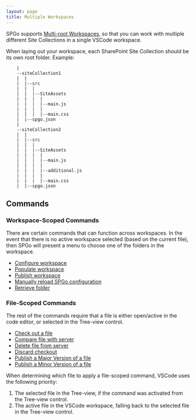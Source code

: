 ```yaml
---
layout: page
title: Multiple Workspaces
---
```


SPGo supports [Multi-root Workspaces](https://code.visualstudio.com/docs/editor/multi-root-workspaces), so that you can work with multiple different Site Collections in a single VSCode workspace.

When laying out your workspace, each SharePoint Site Collection should be its own root folder. Example:

```ascii
    |
    --siteCollection1
    |  |
    |  |--src
    |  |  |
    |  |  |--SiteAssets
    |  |  |  |
    |  |  |  |--main.js
    |  |  |  |
    |  |  |  |--main.css
    |  |--spgo.json
    |
    --siteCollection2
    |  |
    |  |--src
    |  |  |
    |  |  |--SiteAssets
    |  |  |  |
    |  |  |  |--main.js
    |  |  |  |
    |  |  |  |--additional.js
    |  |  |  |
    |  |  |  |--main.css
    |  |--spgo.json
```

## Commands

### Workspace-Scoped Commands

There are certain commands that can function across workspaces. In the event that there is no active workspace selected (based on the current file), then SPGo will present a menu to choose one of the folders in the workspace.

* [Configure workspace](/spgo/commands/configure-workspace)
* [Populate workspace](/spgo/commands/populate-workspace)
* [Publish workspace](/spgo/commands/publish-workspace)
* [Manually reload SPGo configuration](/spgo/commands/reload-configuration)
* [Retrieve folder](/spgo/commands/retrieve-folder)

### File-Scoped Commands

The rest of the commands require that a file is either open/active in the code editor, or selected in the Tree-view control.

* [Check out a file](/spgo/commands/check-out-file)
* [Compare file with server](/spgo/commands/compare-with-server)
* [Delete file from server](/spgo/commands/delete-file)
* [Discard checkout](/spgo/commands/discard-checkout)
* [Publish a Major Version of a file](/spgo/commands/publish-major-file)
* [Publish a Minor Version of a file](/spgo/commands/publish-minor-file)

When determining which file to apply a file-scoped command, VSCode uses the following priority:

1. The selected file in the Tree-view, if the command was activated from the Tree-view control.
2. The active file in the VSCode workspace, falling back to the selected file in the Tree-view control.
